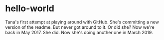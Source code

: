 # hello-world
Tana's first attempt at playing around with GitHub.
She's committing a new version of the readme.
But never got around to it. Or did she? Now we're back in May 2017.
She did. Now she's doing another one in March 2019.
